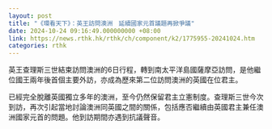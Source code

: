 ```yaml
---
layout: post
title: "《環看天下》：英王訪問澳洲　延續國家元首議題再掀爭議"
date: 2024-10-24 09:16:49.000000000 +08:00
link: https://news.rthk.hk/rthk/ch/component/k2/1775955-20241024.htm
categories: rthk
---
```


英王查理斯三世結束訪問澳洲的6日行程，轉到南太平洋島國薩摩亞訪問，是他繼位國王兩年後首個主要外訪，亦成為歷來第二位訪問澳洲的英國在位君主。

已經完全脫離英國獨立多年的澳洲，至今仍然保留君主立憲制度。查理斯三世今次到訪，再次引起當地討論澳洲同英國之間的關係，包括應否繼續由英國君主兼任澳洲國家元首的問題。他到訪期間亦遇到抗議聲音。
